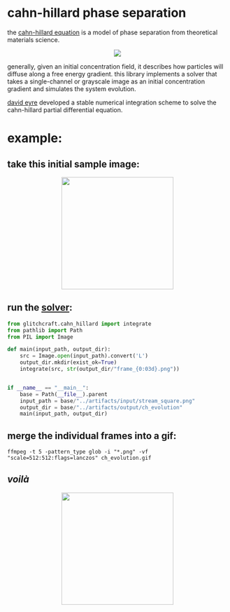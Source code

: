 # cahn-hillard phase separation

the [cahn-hillard equation](https://en.wikipedia.org/wiki/Cahn%E2%80%93Hilliard_equation) is a model of phase separation from theoretical materials science. 

<div align="center"><img src="https://wikimedia.org/api/rest_v1/media/math/render/svg/b7a860f6b6857c5eefafb72a81c8fc1d25964edc"></div>

generally, given an initial concentration field, it describes how particles will diffuse along a free energy gradient. this library implements a solver that takes a single-channel or grayscale image as an initial concentration gradient and simulates the system evolution.

[david eyre](http://www.math.utah.edu/~eyre/research/methods/papers.html) developed a stable numerical integration scheme to solve the cahn-hillard partial differential equation.

# example: 

## take this initial sample image:
<div align="center">
<img src=../artifacts/input/stream_square_greyscale.png width="256">
</div>

## run the [solver](examples/ch_evolution.py): 
```python
from glitchcraft.cahn_hillard import integrate
from pathlib import Path
from PIL import Image

def main(input_path, output_dir):
    src = Image.open(input_path).convert('L')
    output_dir.mkdir(exist_ok=True)
    integrate(src, str(output_dir/"frame_{0:03d}.png"))


if __name__ == "__main__":
    base = Path(__file__).parent
    input_path = base/"../artifacts/input/stream_square.png"
    output_dir = base/"../artifacts/output/ch_evolution"
    main(input_path, output_dir)
```

## merge the individual frames into a gif: 
```
ffmpeg -t 5 -pattern_type glob -i "*.png" -vf "scale=512:512:flags=lanczos" ch_evolution.gif
```

## _voilà_
<div align="center">
<img src=../artifacts/output/ch_evolution/ch_evolution.gif width="256">
</div>

